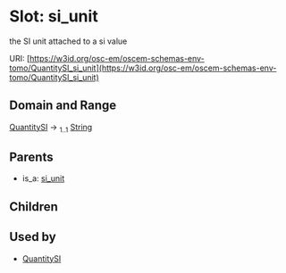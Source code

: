 
# Slot: si_unit

the SI unit attached to a si value

URI: [https://w3id.org/osc-em/oscem-schemas-env-tomo/QuantitySI_si_unit](https://w3id.org/osc-em/oscem-schemas-env-tomo/QuantitySI_si_unit)


## Domain and Range

[QuantitySI](QuantitySI.md) &#8594;  <sub>1..1</sub> [String](types/String.md)

## Parents

 *  is_a: [si_unit](si_unit.md)

## Children


## Used by

 * [QuantitySI](QuantitySI.md)
